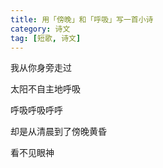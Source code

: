 ```yaml
---
title: 用「傍晚」和「呼吸」写一首小诗
category: 诗文
tag: [短歌, 诗文]
---
```


我从你身旁走过

太阳不自主地呼吸

呼吸呼吸呼呼

却是从清晨到了傍晚黄昏

看不见眼神